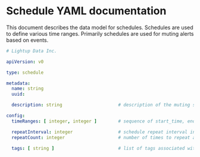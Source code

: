 # Schedule YAML documentation

This document describes the data model for schedules. Schedules are used to define various time ranges.
Primarily schedules are used for muting alerts based on events.

```yaml
# Lightup Data Inc.

apiVersion: v0

type: schedule

metadata:
  name: string
  uuid: 

  description: string                     # description of the muting schedule (ignored by the system)

config:
  timeRanges: [ integer, integer ]        # sequence of start_time, end_time time ranges for the schedule

  repeatInterval: integer                 # schedule repeat interval in seconds - indicates a recurring event
  repeatCount: integer                    # number of times to repeat a recurring event

  tags: [ string ]                        # list of tags associated with this object
```